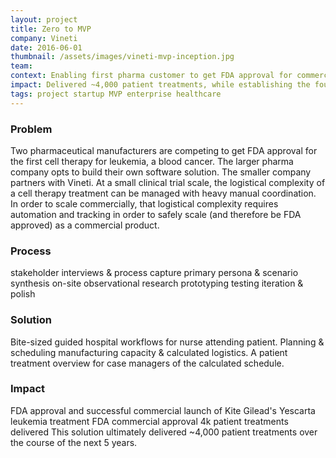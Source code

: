 ```yaml
---
layout: project
title: Zero to MVP
company: Vineti
date: 2016-06-01
thumbnail: /assets/images/vineti-mvp-inception.jpg
team: 
context: Enabling first pharma customer to get FDA approval for commercial scale launch of 72% efficacy leukemia treatment.
impact: Delivered ~4,000 patient treatments, while establishing the foundation of Vineti's future platform.
tags: project startup MVP enterprise healthcare
---
```


### Problem
Two pharmaceutical manufacturers are competing to get FDA approval for the first cell therapy for leukemia, a blood cancer. The larger pharma company opts to build their own software solution. The smaller company partners with Vineti.
At a small clinical trial scale, the logistical complexity of a cell therapy treatment can be managed with heavy manual coordination.
In order to scale commercially, that logistical complexity requires automation and tracking in order to safely scale (and therefore be FDA approved) as a commercial product.

### Process
stakeholder
interviews & process capture
primary persona & scenario synthesis
on-site observational research
prototyping testing
iteration & polish

### Solution
Bite-sized guided hospital workflows for nurse attending patient.
Planning & scheduling manufacturing capacity & calculated logistics.
A patient treatment overview for case managers of the calculated schedule.

### Impact
FDA approval and successful commercial launch of Kite Gilead's Yescarta leukemia treatment
FDA commercial approval
4k patient treatments delivered
This solution ultimately delivered ~4,000 patient treatments over the course of the next 5 years.
